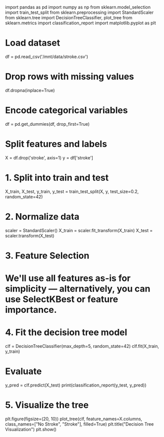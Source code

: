 import pandas as pd
import numpy as np
from sklearn.model_selection import train_test_split
from sklearn.preprocessing import StandardScaler
from sklearn.tree import DecisionTreeClassifier, plot_tree
from sklearn.metrics import classification_report
import matplotlib.pyplot as plt

# Load dataset
df = pd.read_csv('/mnt/data/stroke.csv')

# Drop rows with missing values
df.dropna(inplace=True)

# Encode categorical variables
df = pd.get_dummies(df, drop_first=True)

# Split features and labels
X = df.drop('stroke', axis=1)
y = df['stroke']

# 1. Split into train and test 
X_train, X_test, y_train, y_test = train_test_split(X, y, test_size=0.2, random_state=42)

# 2. Normalize data 
scaler = StandardScaler()
X_train = scaler.fit_transform(X_train)
X_test = scaler.transform(X_test)

# 3. Feature Selection
# We'll use all features as-is for simplicity — alternatively, you can use SelectKBest or feature importance.

# 4. Fit the decision tree model 
clf = DecisionTreeClassifier(max_depth=5, random_state=42)
clf.fit(X_train, y_train)

# Evaluate
y_pred = clf.predict(X_test)
print(classification_report(y_test, y_pred))

# 5. Visualize the tree 
plt.figure(figsize=(20, 10))
plot_tree(clf, feature_names=X.columns, class_names=["No Stroke", "Stroke"], filled=True)
plt.title("Decision Tree Visualization")
plt.show()
